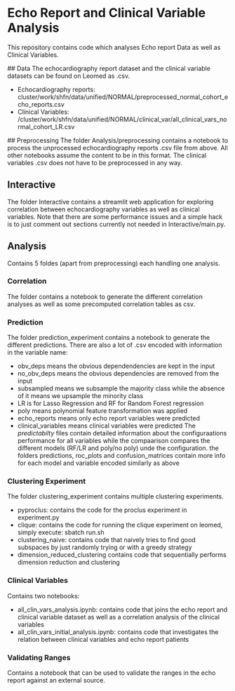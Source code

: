 # Echo Report and Clinical Variable Analysis
This repository contains code which analyses Echo report Data as well as Clinical Variables. 


## Data
The echocardiography report dataset and the clinical variable datasets can be found on Leomed as .csv.
- Echocardiography reports: cluster/work/shfn/data/unified/NORMAL/preprocessed_normal_cohort_echo_reports.csv
- Clinical Variables: /cluster/work/shfn/data/unified/NORMAL/clinical_var/all_clinical_vars_normal_cohort_LR.csv


## Preprocessing
The folder Analysis/preprocessing contains a notebook to process the unprocessed echocardiography reports .csv file from above. All other notebooks assume the content to be in this format. The clinical variables .csv does not have to be preprocessed in any way.


## Interactive
The folder Interactive contains a streamlit web application for exploring correlation between echocardiography variables as well as clinical variables. Note that there are some performance issues and a simple hack is to just comment out sections currently not needed in Interactive/main.py.


## Analysis
Contains 5 foldes (apart from preprocessing) each handling one analysis.


### Correlation
The folder contains a notebook to generate the different correlation analyses as well as some precomputed correlation tables as csv.


### Prediction
The folder prediction_experiment contains a notebook to generate the different predictions. There are also a lot of .csv encoded with information in the variable name:
- obv_deps means the obvious dependendencies are kept in the input
- no_obv_deps means the obvious dependencies are removed from the input
- subsampled means we subsample the majority class while the absence of it means we upsample the minority class
- LR is for Lasso Regression and RF for Random Forest regression
- poly means polynomial feature transformation was applied
- echo_reports means only echo report variables were predicted
- clinical_variables means clinical variables were predicted
The _predictabilty_ files contain detailed information about the configuraations performance for all variables while the compaarison compares the different models (RF/LR and poly/no poly) unde the configuration. the folders predictions, roc_plots and confusion_matrices contain more info for each model and variable encoded similarly as above


### Clustering Experiment
The folder clustering_experiment contains multiple clustering experiments.
- pyproclus: contains the code for the proclus experiment in experiment.py
- clique: contains the code for running the clique experiment on leomed, simply execute: sbatch run.sh
- clustering_naive: contains code that naively tries to find good subspaces by just randomly trying or with a greedy strategy
- dimension_reduced_clustering contains code that sequentially performs dimension reduction and clustering


### Clinical Variables
Contains two notebooks:
- all_clin_vars_analysis.ipynb: contains code that joins the echo report and clinical variable dataset as well as a correlation analysis of the clinical variables
- all_clin_vars_initial_analysis.ipynb: contains code that investigates the relation between clinical variables and echo report patients


### Validating Ranges
Contains a notebook that can be used to validate the ranges in the echo report against an external source.


